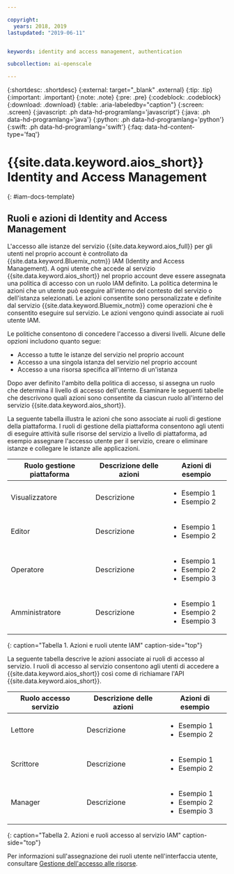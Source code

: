 ```yaml
---

copyright:
  years: 2018, 2019
lastupdated: "2019-06-11"


keywords: identity and access management, authentication

subcollection: ai-openscale

---
```


{:shortdesc: .shortdesc}
{:external: target="_blank" .external}
{:tip: .tip}
{:important: .important}
{:note: .note}
{:pre: .pre}
{:codeblock: .codeblock}
{:download: .download}
{:table: .aria-labeledby="caption"}
{:screen: .screen}
{:javascript: .ph data-hd-programlang='javascript'}
{:java: .ph data-hd-programlang='java'}
{:python: .ph data-hd-programlang='python'}
{:swift: .ph data-hd-programlang='swift'}
{:faq: data-hd-content-type='faq'}

# {{site.data.keyword.aios_short}} Identity and Access Management 
{: #iam-docs-template}

## Ruoli e azioni di Identity and Access Management

L'accesso alle istanze del servizio {{site.data.keyword.aios_full}} per gli utenti nel proprio account è controllato da {{site.data.keyword.Bluemix_notm}} IAM (Identity and Access Management). A ogni utente che accede al servizio {{site.data.keyword.aios_short}} nel proprio account deve essere assegnata una politica di accesso con un ruolo IAM definito. La politica determina le azioni che un utente può eseguire all'interno del contesto del servizio o dell'istanza selezionati. Le azioni consentite sono personalizzate e definite dal servizio {{site.data.keyword.Bluemix_notm}} come operazioni che è consentito eseguire sul servizio. Le azioni vengono quindi associate ai ruoli utente IAM.

Le politiche consentono di concedere l'accesso a diversi livelli. Alcune delle opzioni includono quanto segue: 

* Accesso a tutte le istanze del servizio nel proprio account
* Accesso a una singola istanza del servizio nel proprio account
* Accesso a una risorsa specifica all'interno di un'istanza

Dopo aver definito l'ambito della politica di accesso, si assegna un ruolo che determina il livello di accesso dell'utente. Esaminare le seguenti tabelle che descrivono quali azioni sono consentite da ciascun ruolo all'interno del servizio {{site.data.keyword.aios_short}}.

La seguente tabella illustra le azioni che sono associate ai ruoli di gestione della piattaforma. I ruoli di gestione della piattaforma consentono agli utenti di eseguire attività sulle risorse del servizio a livello di piattaforma, ad esempio assegnare l'accesso utente per il servizio, creare o eliminare istanze e collegare le istanze alle applicazioni.

|Ruolo gestione piattaforma|Descrizione delle azioni| Azioni di esempio                                               |
|--------------------------|------------------------|-----------------------------------------------------------------|
|Visualizzatore            | Descrizione            | <ul><li>Esempio 1</li><li>Esempio 2</li></ul>                   |
|Editor                    | Descrizione            |<ul><li>Esempio 1</li><li>Esempio 2</li></ul>                    |
|Operatore                 | Descrizione            | <ul><li>Esempio 1</li><li>Esempio 2</li><li>Esempio 3</li></ul> |
|Amministratore            | Descrizione            |<ul><li>Esempio 1</li><li>Esempio 2</li><li>Esempio 3</li></ul>  |
{: caption="Tabella 1. Azioni e ruoli utente IAM" caption-side="top"}


La seguente tabella descrive le azioni associate ai ruoli di accesso al servizio. I ruoli di accesso al servizio consentono agli utenti di accedere a {{site.data.keyword.aios_short}} così come di richiamare l'API {{site.data.keyword.aios_short}}.

|Ruolo accesso servizio|Descrizione delle azioni|Azioni di esempio                                               |
|---------------------|------------------------|-----------------------------------------------------------------|
|Lettore              | Descrizione            | <ul><li>Esempio 1</li><li>Esempio 2</li></ul>                   |
|Scrittore            | Descrizione            |<ul><li>Esempio 1</li><li>Esempio 2</li></ul>                    |
|Manager              | Descrizione            | <ul><li>Esempio 1</li><li>Esempio 2</li><li>Esempio 3</li></ul> |
{: caption="Tabella 2. Azioni e ruoli accesso al servizio IAM" caption-side="top"}


Per informazioni sull'assegnazione dei ruoli utente nell'interfaccia utente, consultare [Gestione dell'accesso alle risorse](/docs/iam?topic=iam-iammanidaccser#iammanidaccser).

<!-- You can add an extra column to each table if you want to provide the specific action name in dot notation as it is used in the service's registration with IAM. For example: key-protect.keys.create, key-protect.keys.delete) -->
 
